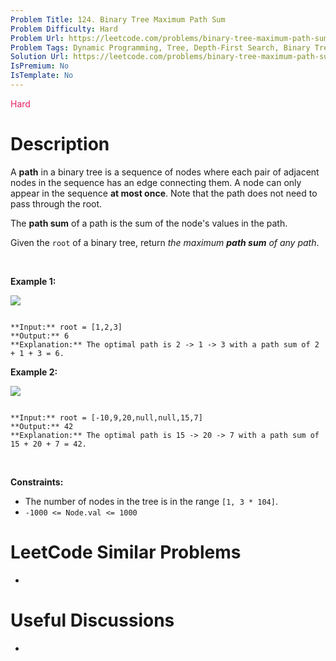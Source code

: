 ```yaml
---
Problem Title: 124. Binary Tree Maximum Path Sum
Problem Difficulty: Hard
Problem Url: https://leetcode.com/problems/binary-tree-maximum-path-sum/
Problem Tags: Dynamic Programming, Tree, Depth-First Search, Binary Tree
Solution Url: https://leetcode.com/problems/binary-tree-maximum-path-sum/solution/
IsPremium: No
IsTemplate: No
---
```


<span style="color: rgb(233, 30, 99);">Hard</span>

# Description

A **path** in a binary tree is a sequence of nodes where each pair of adjacent nodes in the sequence has an edge connecting them. A node can only appear in the sequence **at most once**. Note that the path does not need to pass through the root.


The **path sum** of a path is the sum of the node's values in the path.


Given the `root` of a binary tree, return *the maximum **path sum** of any path*.


 


**Example 1:**


![](https://assets.leetcode.com/uploads/2020/10/13/exx1.jpg)

```

**Input:** root = [1,2,3]
**Output:** 6
**Explanation:** The optimal path is 2 -> 1 -> 3 with a path sum of 2 + 1 + 3 = 6.

```

**Example 2:**


![](https://assets.leetcode.com/uploads/2020/10/13/exx2.jpg)

```

**Input:** root = [-10,9,20,null,null,15,7]
**Output:** 42
**Explanation:** The optimal path is 15 -> 20 -> 7 with a path sum of 15 + 20 + 7 = 42.

```

 


**Constraints:**


* The number of nodes in the tree is in the range `[1, 3 * 104]`.
* `-1000 <= Node.val <= 1000`




# LeetCode Similar Problems

- []()

# Useful Discussions

- []()
